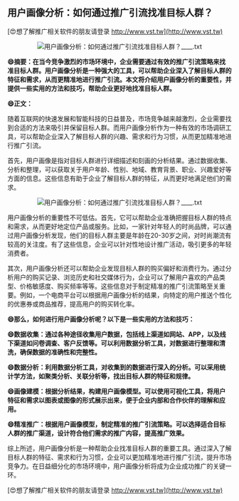 ## **用户画像分析：如何通过推广引流找准目标人群？**

[😍想了解推广相关软件的朋友请登录 http://www.vst.tw](http://www.vst.tw)

 <center><img src="https://vst.tw/MP4/tuiguang/png/0.png" alt="用户画像分析：如何通过推广引流找准目标人群？____.txt"></center>

**😄摘要：在当今竞争激烈的市场环境中，企业需要通过有效的推广引流策略来找准目标人群。用户画像分析是一种强大的工具，可以帮助企业深入了解目标人群的特征和需求，从而更精准地进行推广引流。本文将介绍用户画像分析的重要性，并提供一些实用的方法和技巧，帮助企业更好地找准目标人群。**

**😄正文：**

随着互联网的快速发展和智能科技的日益普及，市场竞争越来越激烈，企业需要找到合适的方法来吸引并保留目标人群。而用户画像分析作为一种有效的市场调研工具，可以帮助企业深入了解目标人群的兴趣、需求和行为习惯，从而更加精准地进行推广引流。

首先，用户画像是指对目标人群进行详细描述和刻画的分析结果。通过数据收集、分析和整理，可以获取关于用户年龄、性别、地域、教育背景、职业、兴趣爱好等方面的信息。这些信息有助于企业了解目标人群的特征，从而更好地满足他们的需求。

 <center><img src="https://vst.tw/MP4/tuiguang/png/1.png" alt="用户画像分析：如何通过推广引流找准目标人群？____.txt"></center>

用户画像分析的重要性不可低估。首先，它可以帮助企业准确把握目标人群的特点和需求，从而更好地定位产品或服务。比如，一家针对年轻人的时尚品牌，可以通过用户画像分析发现，他们的目标人群主要是年龄在20-30岁之间，对时尚潮流有较高的关注度。有了这些信息，企业可以针对性地设计推广活动，吸引更多的年轻消费者。

其次，用户画像分析还可以帮助企业发现目标人群的购买偏好和消费行为。通过分析用户的购买记录、浏览历史和社交媒体行为，企业可以了解用户喜欢的产品类型、价格敏感度、购买频率等等。这些信息对于制定精准的推广引流策略至关重要。例如，一个电商平台可以根据用户画像分析的结果，向特定的用户推送个性化的优惠券或商品推荐，提高用户的购买转化率。

**😄那么，如何进行用户画像分析呢？以下是一些实用的方法和技巧：**

**😄数据收集：通过各种途径收集用户数据，包括线上渠道如网站、APP，以及线下渠道如问卷调查、客户反馈等。可以利用数据分析工具，对数据进行整理和清洗，确保数据的准确性和完整性。**

**😄数据分析：利用数据分析工具，对收集到的数据进行深入的分析。可以采用统计学方法，如聚类分析、关联分析等，找出目标人群的特征和规律。**

**😄画像建模：根据分析结果，构建用户画像模型。可以使用可视化工具，将用户特征和需求以图表或图像的形式展示出来，便于企业内部和合作伙伴的理解和应用。**

**😄精准推广：根据用户画像模型，制定精准的推广引流策略。可以选择适合目标人群的推广渠道，设计符合他们需求的推广内容，提高推广效果。**

综上所述，用户画像分析是一种帮助企业找准目标人群的重要工具。通过深入了解目标人群的特征、需求和行为习惯，企业可以更加精准地进行推广引流，提升市场竞争力。在日益细分化的市场环境中，用户画像分析将成为企业成功推广的关键一环。

[😍想了解推广相关软件的朋友请登录 http://www.vst.tw](http://www.vst.tw)



